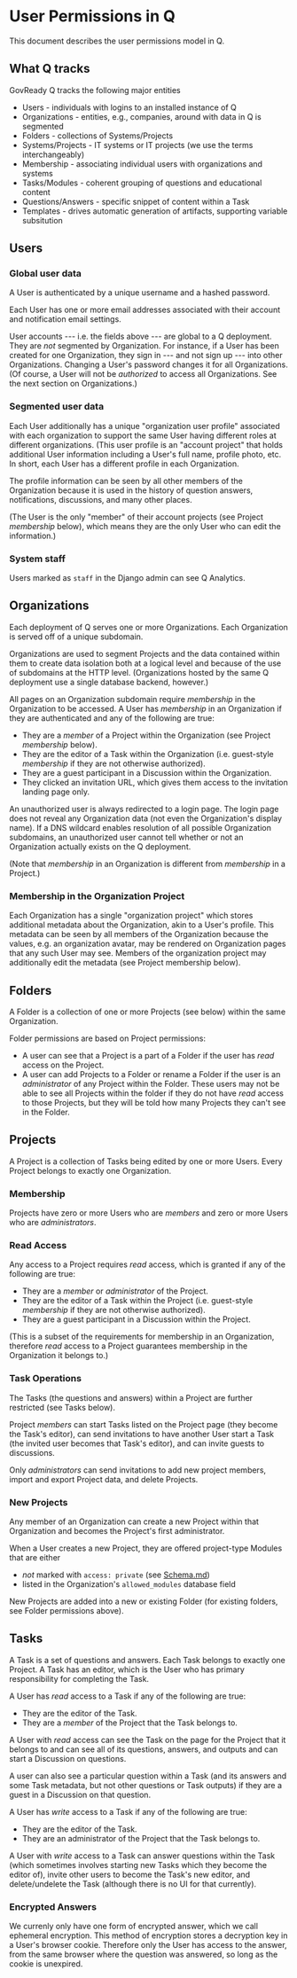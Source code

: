 User Permissions in Q
=====================

This document describes the user permissions model in Q.

What Q tracks
-------------
GovReady Q tracks the following major entities

* Users - individuals with logins to an installed instance of Q
* Organizations - entities, e.g., companies, around with data in Q is segmented
* Folders - collections of Systems/Projects
* Systems/Projects - IT systems or IT projects (we use the terms interchangeably)
* Membership - associating individual users with organizations and systems
* Tasks/Modules - coherent grouping of questions and educational content
* Questions/Answers - specific snippet of content within a Task
* Templates - drives automatic generation of artifacts, supporting variable subsitution

Users
-----

### Global user data

A User is authenticated by a unique username and a hashed password.

Each User has one or more email addresses associated with their account and notification email settings.

User accounts --- i.e. the fields above --- are global to a Q deployment. They are _not_ segmented by Organization. For instance, if a User has been created for one Organization, they sign in --- and not sign up --- into other Organizations. Changing a User's password changes it for all Organizations. (Of course, a User will not be _authorized_ to access all Organizations. See the next section on Organizations.)

### Segmented user data

Each User additionally has a unique "organization user profile" associated with each organization to support the same User having different roles at different organizations. (This user profile is an "account project" that holds additional User information including a User's full name, profile photo, etc. In short, each User has a different profile in each Organization.

The profile information can be seen by all other members of the Organization because it is used in the history of question answers, notifications, discussions, and many other places. 

(The User is the only "member" of their account projects (see Project *membership* below), which means they are the only User who can edit the information.)

### System staff

Users marked as `staff` in the Django admin can see Q Analytics.

Organizations
-------------

Each deployment of Q serves one or more Organizations. Each Organization is served off of a unique subdomain.

Organizations are used to segment Projects and the data contained within them to create data isolation both at a logical level and because of the use of subdomains at the HTTP level. (Organizations hosted by the same Q deployment use a single database backend, however.)

All pages on an Organization subdomain require *membership* in the Organization to be accessed. A User has *membership* in an Organization if they are authenticated and any of the following are true:

* They are a _member_ of a Project within the Organization (see Project *membership* below).
* They are the editor of a Task within the Organization (i.e. guest-style *membership* if they are not otherwise authorized).
* They are a guest participant in a Discussion within the Organization.
* They clicked an invitation URL, which gives them access to the invitation landing page only.

An unauthorized user is always redirected to a login page. The login page does not reveal any Organization data (not even the Organization's display name). If a DNS wildcard enables resolution of all possible Organization subdomains, an unauthorized user cannot tell whether or not an Organization actually exists on the Q deployment.

(Note that *membership* in an Organization is different from *membership* in a Project.)

### Membership in the Organization Project

Each Organization has a single "organization project" which stores additional metadata about the Organization, akin to a User's profile. This metadata can be seen by all members of the Organization because the values, e.g. an organization avatar, may be rendered on Organization pages that any such User may see. Members of the organization project may additionally edit the metadata (see Project membership below).

Folders
-------

A Folder is a collection of one or more Projects (see below) within the same Organization.

Folder permissions are based on Project permissions:

* A user can see that a Project is a part of a Folder if the user has *read* access on the Project.
* A user can add Projects to a Folder or rename a Folder if the user is an _administrator_ of any Project within the Folder. These users may not be able to see all Projects within the folder if they do not have *read* access to those Projects, but they will be told how many Projects they can't see in the Folder.

Projects
--------

A Project is a collection of Tasks being edited by one or more Users. Every Project belongs to exactly one Organization.

### Membership

Projects have zero or more Users who are *members* and zero or more Users who are *administrators*.

### Read Access

Any access to a Project requires *read* access, which is granted if any of the following are true:

* They are a _member_ or _administrator_ of the Project.
* They are the editor of a Task within the Project (i.e. guest-style *membership* if they are not otherwise authorized).
* They are a guest participant in a Discussion within the Project.

(This is a subset of the requirements for membership in an Organization, therefore *read* access to a Project guarantees membership in the Organization it belongs to.)

### Task Operations

The Tasks (the questions and answers) within a Project are further restricted (see Tasks below).

Project _members_ can start Tasks listed on the Project page (they become the Task's editor), can send invitations to have another User start a Task (the invited user becomes that Task's editor), and can invite guests to discussions.

Only _administrators_ can send invitations to add new project members, import and export Project data, and delete Projects.

### New Projects

Any member of an Organization can create a new Project within that Organization and becomes the Project's first administrator.

When a User creates a new Project, they are offered project-type Modules that are either

* _not_ marked with `access: private` (see [Schema.md](Schema.md))
* listed in the Organization's `allowed_modules` database field

New Projects are added into a new or existing Folder (for existing folders, see Folder permissions above).

Tasks
-----

A Task is a set of questions and answers. Each Task belongs to exactly one Project. A Task has an editor, which is the User who has primary responsibility for completing the Task.

A User has *read* access to a Task if any of the following are true:

* They are the editor of the Task.
* They are a _member_ of the Project that the Task belongs to.

A User with *read* access can see the Task on the page for the Project that it belongs to and can see all of its questions, answers, and outputs and can start a Discussion on questions.

A user can also see a particular question within a Task (and its answers and some Task metadata, but not other questions or Task outputs) if they are a guest in a Discussion on that question.

A User has *write* access to a Task if any of the following are true:

* They are the editor of the Task.
* They are an administrator of the Project that the Task belongs to.

A User with *write* access to a Task can answer questions within the Task (which sometimes involves starting new Tasks which they become the editor of), invite other users to become the Task's new editor, and delete/undelete the Task (although there is no UI for that currently).

### Encrypted Answers

We currenly only have one form of encrypted answer, which we call ephemeral encryption. This method of encryption stores a decryption key in a User's browser cookie. Therefore only the User has access to the answer, from the same browser where the question was answered, so long as the cookie is unexpired.

